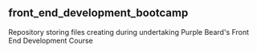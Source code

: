 ## front_end_development_bootcamp
Repository storing files creating during undertaking Purple Beard's Front End Development Course
